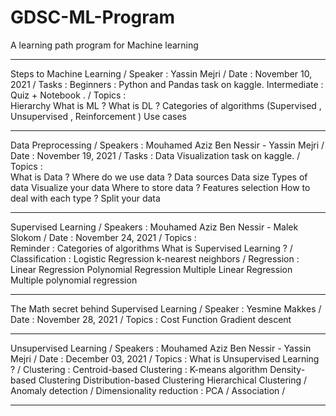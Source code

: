 # GDSC-ML-Program
A learning path program for Machine learning

__________________________________________________________________________

Steps to Machine Learning / 
Speaker : Yassin Mejri /
Date : November 10, 2021 /
Tasks :
    Beginners : Python and Pandas task on kaggle.
    Intermediate : Quiz + Notebook . /
Topics :  
    Hierarchy
    What is ML ?
    What is DL ?
    Categories of algorithms (Supervised , Unsupervised , Reinforcement )
    Use cases

__________________________________________________________________________

Data Preprocessing / 
Speakers : Mouhamed Aziz Ben Nessir -  Yassin Mejri /
Date : November 19, 2021 /
Tasks :
    Data Visualization task on kaggle. /
Topics :  
    What is Data ?
    Where do we use data ?
    Data sources
    Data size
    Types of data
    Visualize your data
    Where to store data ?
    Features selection
    How to deal with each type ?
    Split your data

__________________________________________________________________________

Supervised Learning /
Speakers : Mouhamed Aziz Ben Nessir - Malek Slokom /
Date : November 24, 2021 /
Topics :  
    Reminder :
        Categories of algorithms
        What is Supervised Learning ? /
    Classification :
        Logistic Regression
        k-nearest neighbors /
    Regression :
        Linear Regression
        Polynomial Regression
        Multiple Linear Regression
        Multiple polynomial regression

__________________________________________________________________________

The Math secret behind Supervised Learning /
Speaker : Yesmine Makkes /
Date : November 28, 2021 /
Topics : 
    Cost Function
    Gradient descent

__________________________________________________________________________

Unsupervised Learning /
Speakers : Mouhamed Aziz Ben Nessir - Yassin Mejri /
Date : December 03, 2021 /
Topics :
    What is Unsupervised Learning ? /
    Clustering :
        Centroid-based Clustering : K-means algorithm
        Density-based Clustering
        Distribution-based Clustering
        Hierarchical Clustering /
    Anomaly detection /
    Dimensionality reduction : PCA /
    Association /
    
__________________________________________________________________________


